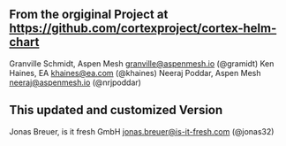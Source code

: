 ## From the orgiginal Project at https://github.com/cortexproject/cortex-helm-chart

Granville Schmidt, Aspen Mesh <granville@aspenmesh.io> (@gramidt)
Ken Haines, EA <khaines@ea.com> (@khaines)
Neeraj Poddar, Aspen Mesh <neeraj@aspenmesh.io> (@nrjpoddar)

## This updated and customized Version

Jonas Breuer, is it fresh GmbH <jonas.breuer@is-it-fresh.com> (@jonas32)
